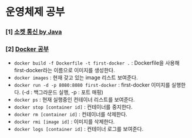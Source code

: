 # 운영체제 공부

### [1] [소켓 통신 by Java](https://github.com/scottXchoo/os-study/tree/main/java-socket)

### [2] [Docker 공부](https://github.com/scottXchoo/os-study/tree/main/docker-practice)
- `docker build -f Dockerfile -t first-docker .` : Dockerfile을 사용해 first-docker라는 이름으로 이미지를 생성한다.
- `docker images` : 현재 갖고 있는 image 리스트 보여준다.
- `docker run -d -p 8080:8080 first-docker` : first-docker 이미지를 실행한다. (-d : 백그라운드 실행, -p : 포트 매핑)
- `docker ps` : 현재 실행중인 컨테이너 리스트를 보여준다.
- `docker stop [container id]` : 컨테이너를 중지한다.
- `docker rm [container id]` : 컨테이너를 삭제한다.
- `docker rmi [image id]` : 이미지를 삭제한다.
- `docker logs [container id]` : 컨테이너 로그를 보여준다.
